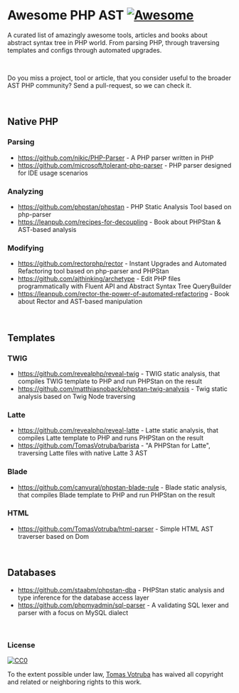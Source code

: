 # Awesome PHP AST [![Awesome](https://cdn.rawgit.com/sindresorhus/awesome/d7305f38d29fed78fa85652e3a63e154dd8e8829/media/badge.svg)](https://github.com/sindresorhus/awesome)

A curated list of amazingly awesome tools, articles and books about abstract syntax tree in PHP world. From parsing PHP, through traversing templates and configs through automated upgrades.

<br>

Do you miss a project, tool or article, that you consider useful to the broader AST PHP community? Send a pull-request, so we can check it.

<br>

## Native PHP

### Parsing

* https://github.com/nikic/PHP-Parser - A PHP parser written in PHP
* https://github.com/microsoft/tolerant-php-parser - PHP parser designed for IDE usage scenarios

### Analyzing

* https://github.com/phpstan/phpstan - PHP Static Analysis Tool based on php-parser
* https://leanpub.com/recipes-for-decoupling - Book about PHPStan & AST-based analysis

### Modifying
 
* https://github.com/rectorphp/rector - Instant Upgrades and Automated Refactoring tool based on php-parser and PHPStan
* https://github.com/ajthinking/archetype - Edit PHP files programmatically with Fluent API and Abstract Syntax Tree QueryBuilder
* https://leanpub.com/rector-the-power-of-automated-refactoring - Book about Rector and AST-based manipulation

<br>

## Templates

### TWIG

* https://github.com/revealphp/reveal-twig - TWIG static analysis, that compiles TWIG template to PHP and run PHPStan on the result
* https://github.com/matthiasnoback/phpstan-twig-analysis - Twig static analysis based on Twig Node traversing

### Latte

* https://github.com/revealphp/reveal-latte - Latte static analysis, that compiles Latte template to PHP and runs PHPStan on the result
* https://github.com/TomasVotruba/barista - "A PHPStan for Latte", traversing Latte files with native Latte 3 AST

### Blade

* https://github.com/canvural/phpstan-blade-rule - Blade static analysis, that compiles Blade template to PHP and run PHPStan on the result

### HTML

* https://github.com/TomasVotruba/html-parser - Simple HTML AST traverser based on Dom

<br>

## Databases

* https://github.com/staabm/phpstan-dba - PHPStan static analysis and type inference for the database access layer
* https://github.com/phpmyadmin/sql-parser - A validating SQL lexer and parser with a focus on MySQL dialect

<br>

### License

[![CC0](https://licensebuttons.net/p/zero/1.0/88x31.png)](https://creativecommons.org/publicdomain/zero/1.0/)

To the extent possible under law, [Tomas Votruba](https://www.tomasvotruba.com) has waived all copyright and related or neighboring rights to this work.
